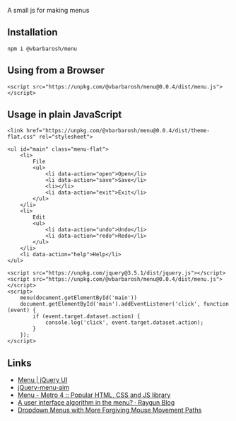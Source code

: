 A small js for making menus

## Installation

    npm i @vbarbarosh/menu

## Using from a Browser

    <script src="https://unpkg.com/@vbarbarosh/menu@0.0.4/dist/menu.js"></script>

## Usage in plain JavaScript

    <link href="https://unpkg.com/@vbarbarosh/menu@0.0.4/dist/theme-flat.css" rel="stylesheet">

    <ul id="main" class="menu-flat">
        <li>
            File
            <ul>
                <li data-action="open">Open</li>
                <li data-action="save">Save</li>
                <li></li>
                <li data-action="exit">Exit</li>
            </ul>
        </li>
        <li>
            Edit
            <ul>
                <li data-action="undo">Undo</li>
                <li data-action="redo">Redo</li>
            </ul>
        </li>
        <li data-action="help">Help</li>
    </ul>

    <script src="https://unpkg.com/jquery@3.5.1/dist/jquery.js"></script>
    <script src="https://unpkg.com/@vbarbarosh/menu@0.0.4/dist/menu.js"></script>
    <script>
        menu(document.getElementById('main'))
        document.getElementById('main').addEventListener('click', function (event) {
            if (event.target.dataset.action) {
                console.log('click', event.target.dataset.action);
            }
        });
    </script>

## Links

* [Menu | jQuery UI](https://jqueryui.com/menu/)
* [jQuery-menu-aim](https://github.com/kamens/jQuery-menu-aim)
* [Menu - Metro 4 :: Popular HTML, CSS and JS library](https://metroui.org.ua/menu.html)
* [A user interface algorithm in the menu? · Raygun Blog](https://raygun.com/blog/algorithm-menu-2/)
* [Dropdown Menus with More Forgiving Mouse Movement Paths](https://css-tricks.com/dropdown-menus-with-more-forgiving-mouse-movement-paths/)

